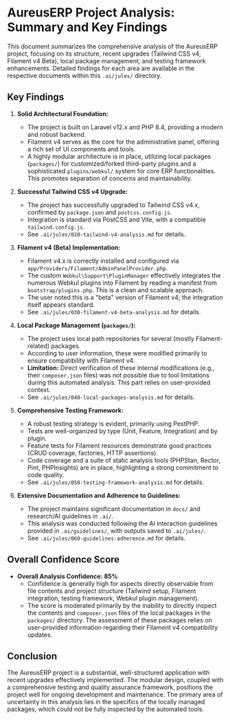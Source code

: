 # AureusERP Project Analysis: Summary and Key Findings

This document summarizes the comprehensive analysis of the AureusERP project, focusing on its structure, recent upgrades (Tailwind CSS v4, Filament v4 Beta), local package management, and testing framework enhancements. Detailed findings for each area are available in the respective documents within this `.ai/jules/` directory.

## Key Findings

1.  **Solid Architectural Foundation:**
    *   The project is built on Laravel v12.x and PHP 8.4, providing a modern and robust backend.
    *   Filament v4 serves as the core for the administrative panel, offering a rich set of UI components and tools.
    *   A highly modular architecture is in place, utilizing local packages (`packages/`) for customized/forked third-party plugins and a sophisticated `plugins/webkul/` system for core ERP functionalities. This promotes separation of concerns and maintainability.

2.  **Successful Tailwind CSS v4 Upgrade:**
    *   The project has successfully upgraded to Tailwind CSS v4.x, confirmed by `package.json` and `postcss.config.js`.
    *   Integration is standard via PostCSS and Vite, with a compatible `tailwind.config.js`.
    *   See `.ai/jules/020-tailwind-v4-analysis.md` for details.

3.  **Filament v4 (Beta) Implementation:**
    *   Filament v4.x is correctly installed and configured via `app/Providers/Filament/AdminPanelProvider.php`.
    *   The custom `Webkul\Support\PluginManager` effectively integrates the numerous Webkul plugins into Filament by reading a manifest from `bootstrap/plugins.php`. This is a clean and scalable approach.
    *   The user noted this is a "beta" version of Filament v4; the integration itself appears standard.
    *   See `.ai/jules/030-filament-v4-beta-analysis.md` for details.

4.  **Local Package Management (`packages/`):**
    *   The project uses local path repositories for several (mostly Filament-related) packages.
    *   According to user information, these were modified primarily to ensure compatibility with Filament v4.
    *   **Limitation:** Direct verification of these internal modifications (e.g., their `composer.json` files) was not possible due to tool limitations during this automated analysis. This part relies on user-provided context.
    *   See `.ai/jules/040-local-packages-analysis.md` for details.

5.  **Comprehensive Testing Framework:**
    *   A robust testing strategy is evident, primarily using PestPHP.
    *   Tests are well-organized by type (Unit, Feature, Integration) and by plugin.
    *   Feature tests for Filament resources demonstrate good practices (CRUD coverage, factories, HTTP assertions).
    *   Code coverage and a suite of static analysis tools (PHPStan, Rector, Pint, PHPInsights) are in place, highlighting a strong commitment to code quality.
    *   See `.ai/jules/050-testing-framework-analysis.md` for details.

6.  **Extensive Documentation and Adherence to Guidelines:**
    *   The project maintains significant documentation in `docs/` and research/AI guidelines in `.ai/`.
    *   This analysis was conducted following the AI interaction guidelines provided in `.ai/guidelines/`, with outputs saved to `.ai/jules/`.
    *   See `.ai/jules/060-guidelines-adherence.md` for details.

## Overall Confidence Score

*   **Overall Analysis Confidence: 85%**
    *   Confidence is generally high for aspects directly observable from file contents and project structure (Tailwind setup, Filament integration, testing framework, Webkul plugin management).
    *   The score is moderated primarily by the inability to directly inspect the contents and `composer.json` files of the local packages in the `packages/` directory. The assessment of these packages relies on user-provided information regarding their Filament v4 compatibility updates.

## Conclusion

The AureusERP project is a substantial, well-structured application with recent upgrades effectively implemented. The modular design, coupled with a comprehensive testing and quality assurance framework, positions the project well for ongoing development and maintenance. The primary area of uncertainty in this analysis lies in the specifics of the locally managed packages, which could not be fully inspected by the automated tools.
```
